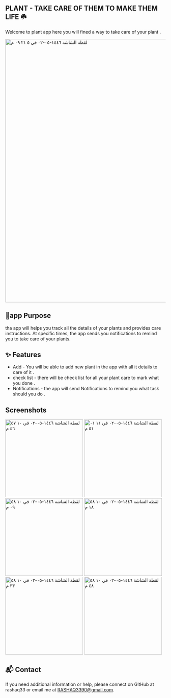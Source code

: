 PLANT - TAKE CARE OF THEM TO MAKE THEM LIFE ☘️
------------------------------------------------
Welcome to plant app here you will fined a way to take care of your plant .

<img width="827" alt="‏لقطة الشاشة ١٤٤٦-٠٥-٠٢ في ٥ ٢١ ٠٩ م" src="https://github.com/user-attachments/assets/15ec17b4-db02-4f33-93aa-6ff64afb37ad">

 📱app Purpose
------------------------------------------------
tha app will helps you track all the details of your plants and provides care instructions.
At specific times, the app sends you notifications to remind you to take care of your plants.

✨ Features
------------------------------------------------
- Add - You will be able to add new plant in the app with all it details to care of it .
- check list - there will be check list for all your plant care to mark what you done .
- Notifications - the app will send Notifications to remind you what task should you do .
  
Screenshots
------------------------------------------------
<img width="244" alt="‏لقطة الشاشة ١٤٤٦-٠٥-٠٢ في ١٠ ٥٧ ٤٦ م" src="https://github.com/user-attachments/assets/4462a362-6206-42aa-9ae8-98af4bd60306">
<img width="244" alt="‏لقطة الشاشة ١٤٤٦-٠٥-٠٢ في ١١ ٠١ ٥١ م" src="https://github.com/user-attachments/assets/09120de0-64b7-4e49-b899-19e7247e3ceb">

<img width="244" alt="‏لقطة الشاشة ١٤٤٦-٠٥-٠٢ في ١٠ ٥٨ ٠٩ م" src="https://github.com/user-attachments/assets/8f4f2424-46b4-4f83-9a07-33917c65c53b">
<img width="244" alt="‏لقطة الشاشة ١٤٤٦-٠٥-٠٢ في ١٠ ٥٨ ١٨ م" src="https://github.com/user-attachments/assets/1b995c82-38f6-4f37-97e8-7b107d914b18">
<img width="244" alt="‏لقطة الشاشة ١٤٤٦-٠٥-٠٢ في ١٠ ٥٨ ٣٣ م" src="https://github.com/user-attachments/assets/a9ac926a-7b8b-48eb-84d0-292aa73a1f22">
<img width="244" alt="‏لقطة الشاشة ١٤٤٦-٠٥-٠٢ في ١٠ ٥٨ ٤٨ م" src="https://github.com/user-attachments/assets/3446b65d-7603-4632-a9ba-62b749a4efc5">

📬 Contact
------------------------------------------------
If you need additional information or help, please connect on GitHub at rashaq33 or email me at RASHAQ3390@gmail.com.
